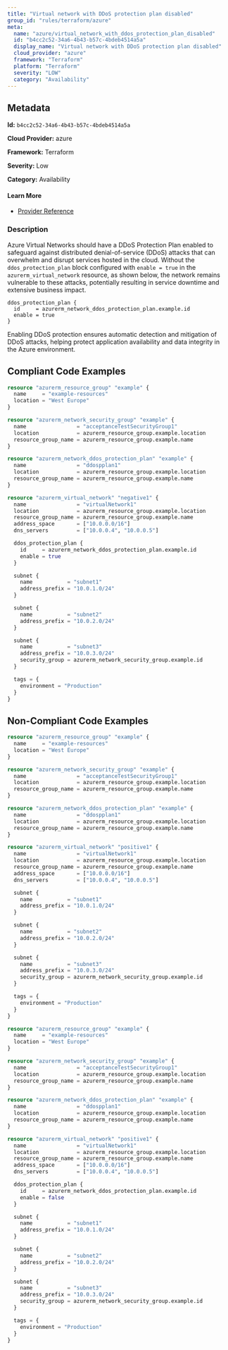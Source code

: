 ```yaml
---
title: "Virtual network with DDoS protection plan disabled"
group_id: "rules/terraform/azure"
meta:
  name: "azure/virtual_network_with_ddos_protection_plan_disabled"
  id: "b4cc2c52-34a6-4b43-b57c-4bdeb4514a5a"
  display_name: "Virtual network with DDoS protection plan disabled"
  cloud_provider: "azure"
  framework: "Terraform"
  platform: "Terraform"
  severity: "LOW"
  category: "Availability"
---
```

## Metadata

**Id:** `b4cc2c52-34a6-4b43-b57c-4bdeb4514a5a`

**Cloud Provider:** azure

**Framework:** Terraform

**Severity:** Low

**Category:** Availability

#### Learn More

 - [Provider Reference](https://registry.terraform.io/providers/hashicorp/azurerm/latest/docs/resources/virtual_network#ddos_protection_plan)

### Description

 Azure Virtual Networks should have a DDoS Protection Plan enabled to safeguard against distributed denial-of-service (DDoS) attacks that can overwhelm and disrupt services hosted in the cloud. Without the `ddos_protection_plan` block configured with `enable = true` in the `azurerm_virtual_network` resource, as shown below, the network remains vulnerable to these attacks, potentially resulting in service downtime and extensive business impact.

```
ddos_protection_plan {
  id     = azurerm_network_ddos_protection_plan.example.id
  enable = true
}
```

Enabling DDoS protection ensures automatic detection and mitigation of DDoS attacks, helping protect application availability and data integrity in the Azure environment.


## Compliant Code Examples
```terraform
resource "azurerm_resource_group" "example" {
  name     = "example-resources"
  location = "West Europe"
}

resource "azurerm_network_security_group" "example" {
  name                = "acceptanceTestSecurityGroup1"
  location            = azurerm_resource_group.example.location
  resource_group_name = azurerm_resource_group.example.name
}

resource "azurerm_network_ddos_protection_plan" "example" {
  name                = "ddospplan1"
  location            = azurerm_resource_group.example.location
  resource_group_name = azurerm_resource_group.example.name
}

resource "azurerm_virtual_network" "negative1" {
  name                = "virtualNetwork1"
  location            = azurerm_resource_group.example.location
  resource_group_name = azurerm_resource_group.example.name
  address_space       = ["10.0.0.0/16"]
  dns_servers         = ["10.0.0.4", "10.0.0.5"]

  ddos_protection_plan {
    id     = azurerm_network_ddos_protection_plan.example.id
    enable = true
  }

  subnet {
    name           = "subnet1"
    address_prefix = "10.0.1.0/24"
  }

  subnet {
    name           = "subnet2"
    address_prefix = "10.0.2.0/24"
  }

  subnet {
    name           = "subnet3"
    address_prefix = "10.0.3.0/24"
    security_group = azurerm_network_security_group.example.id
  }

  tags = {
    environment = "Production"
  }
}

```
## Non-Compliant Code Examples
```terraform
resource "azurerm_resource_group" "example" {
  name     = "example-resources"
  location = "West Europe"
}

resource "azurerm_network_security_group" "example" {
  name                = "acceptanceTestSecurityGroup1"
  location            = azurerm_resource_group.example.location
  resource_group_name = azurerm_resource_group.example.name
}

resource "azurerm_network_ddos_protection_plan" "example" {
  name                = "ddospplan1"
  location            = azurerm_resource_group.example.location
  resource_group_name = azurerm_resource_group.example.name
}

resource "azurerm_virtual_network" "positive1" {
  name                = "virtualNetwork1"
  location            = azurerm_resource_group.example.location
  resource_group_name = azurerm_resource_group.example.name
  address_space       = ["10.0.0.0/16"]
  dns_servers         = ["10.0.0.4", "10.0.0.5"]

  subnet {
    name           = "subnet1"
    address_prefix = "10.0.1.0/24"
  }

  subnet {
    name           = "subnet2"
    address_prefix = "10.0.2.0/24"
  }

  subnet {
    name           = "subnet3"
    address_prefix = "10.0.3.0/24"
    security_group = azurerm_network_security_group.example.id
  }

  tags = {
    environment = "Production"
  }
}

```

```terraform
resource "azurerm_resource_group" "example" {
  name     = "example-resources"
  location = "West Europe"
}

resource "azurerm_network_security_group" "example" {
  name                = "acceptanceTestSecurityGroup1"
  location            = azurerm_resource_group.example.location
  resource_group_name = azurerm_resource_group.example.name
}

resource "azurerm_network_ddos_protection_plan" "example" {
  name                = "ddospplan1"
  location            = azurerm_resource_group.example.location
  resource_group_name = azurerm_resource_group.example.name
}

resource "azurerm_virtual_network" "positive1" {
  name                = "virtualNetwork1"
  location            = azurerm_resource_group.example.location
  resource_group_name = azurerm_resource_group.example.name
  address_space       = ["10.0.0.0/16"]
  dns_servers         = ["10.0.0.4", "10.0.0.5"]

  ddos_protection_plan {
    id     = azurerm_network_ddos_protection_plan.example.id
    enable = false
  }

  subnet {
    name           = "subnet1"
    address_prefix = "10.0.1.0/24"
  }

  subnet {
    name           = "subnet2"
    address_prefix = "10.0.2.0/24"
  }

  subnet {
    name           = "subnet3"
    address_prefix = "10.0.3.0/24"
    security_group = azurerm_network_security_group.example.id
  }

  tags = {
    environment = "Production"
  }
}

```